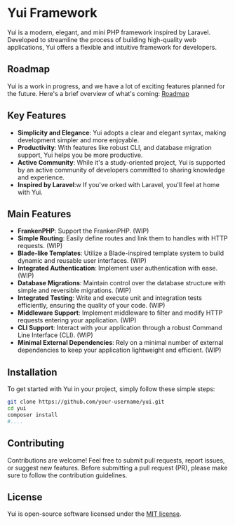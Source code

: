 # Yui Framework

Yui is a modern, elegant, and mini PHP framework inspired by Laravel. Developed to streamline the process of building high-quality web applications, Yui offers a flexible and intuitive framework for developers.

## Roadmap

Yui is a work in progress, and we have a lot of exciting features planned for the future. Here's a brief overview of what's coming:
[Roadmap](for_future.md)

## Key Features

- **Simplicity and Elegance**: Yui adopts a clear and elegant syntax, making development simpler and more enjoyable.
- **Productivity**: With features like robust CLI, and database migration support, Yui helps you be more productive.
- **Active Community**: While it's a study-oriented project, Yui is supported by an active community of developers committed to sharing knowledge and experience.
- **Inspired by Laravel**:w If you've orked with Laravel, you'll feel at home with Yui.

## Main Features

- **FrankenPHP**: Support the FrankenPHP. (WIP)
- **Simple Routing**: Easily define routes and link them to handles with HTTP requests. (WIP)
- **Blade-like Templates**: Utilize a Blade-inspired template system to build dynamic and reusable user interfaces. (WIP)
- **Integrated Authentication**: Implement user authentication with ease. (WIP)
- **Database Migrations**: Maintain control over the database structure with simple and reversible migrations. (WIP)
- **Integrated Testing**: Write and execute unit and integration tests efficiently, ensuring the quality of your code. (WIP)
- **Middleware Support**: Implement middleware to filter and modify HTTP requests entering your application. (WIP)
- **CLI Support**: Interact with your application through a robust Command Line Interface (CLI). (WIP)
- **Minimal External Dependencies**: Rely on a minimal number of external dependencies to keep your application lightweight and efficient. (WIP)

## Installation

To get started with Yui in your project, simply follow these simple steps:

```bash
git clone https://github.com/your-username/yui.git
cd yui
composer install
#....
```

## Contributing

Contributions are welcome! Feel free to submit pull requests, report issues, or suggest new features. Before submitting a pull request (PR), please make sure to follow the contribution guidelines.

## License

Yui is open-source software licensed under the [MIT license](https://opensource.org/licenses/MIT).